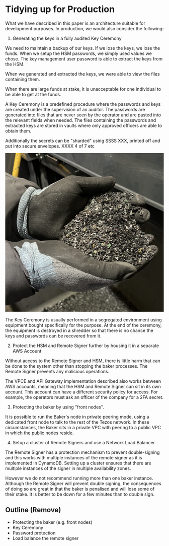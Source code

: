 # Tidying up for Production

What we have described in this paper is an architecture suitable for development purposes. In production, we would also consider the following:

1. Generating the keys in a fully audited Key Ceremony

We need to maintain a backup of our keys. If we lose the keys, we lose the funds. When we setup the HSM passwords, we simply used values we chose. The key management user password is able to extract the keys from the HSM.

When we generated and extracted the keys, we were able to view the files containing them.

When there are large funds at stake, it is unacceptable for one individual to be able to get at the funds. 

A Key Ceremony is a predefined procedure where the passwords and keys are created under the supervision of an auditor. The passwords are generated into files that are never seen by the operator and are pasted into the relevant fields when needed. The files containing the passwords and extracted keys are stored in vaults where only approved officers are able to obtain them.

Additionally the secrets can be "sharded" using SSSS XXX, printed off and put into secure envelopes. XXXX 4 of 7 etc

![An Apple Mac, post key-ceremony](img/Apple_Mac_Post_Key_Ceremony.jpeg)

The Key Ceremony is usually performed in a segregated environment using equipment bought specifically for the purpose. At the end of the ceremony, the equipment is destroyed in a shredder so that there is no chance the keys and passwords can be recovered from it.

2. Protect the HSM and Remote Signer further by housing it in a separate AWS Account

Without access to the Remote Signer and HSM, there is little harm that can be done to the system other than stopping the baker processes. The Remote Signer prevents any malicious operations.

The VPCE and API Gateway implementation described also works between AWS accounts, meaning that the HSM and Remote Signer can sit in its own account. This account can have a different security policy for access. For example, the operators must ask an officer of the company for a 2FA secret.

3. Protecting the baker by using "front nodes".

It is possible to run the Baker's node in private peering mode, using a dedicated front node to talk to the rest of the Tezos network. In these circumstances, the Baker sits in a private VPC with peering to a public VPC in which the public nodes reside.

4. Setup a cluster of Remote Signers and use a Network Load Balancer

The Remote Signer has a protection mechanism to prevent double-signing and this works with multiple instances of the remote signer as it is implemented in DynamoDB. Setting up a cluster ensures that there are multiple instances of the signer in multiple availability zones.

However we do not recommend running more than one baker instance. Although the Remote Signer will prevent double signing, the consequences of doing so are great in that the baker is penalised and will lose some of their stake. It is better to be down for a few minutes than to double sign.

## Outline (Remove)

- Protecting the baker (e.g. front nodes)
- Key Ceremony
- Password protection
- Load balance the remote signer


